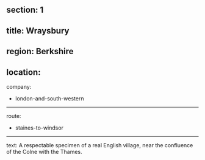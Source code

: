 section: 1
----
title: Wraysbury
----
region: Berkshire
----
location: 
----
company:
- london-and-south-western
----
route:
- staines-to-windsor
----
text: A respectable specimen of a real English village, near the confluence of the Colne with the Thames.
